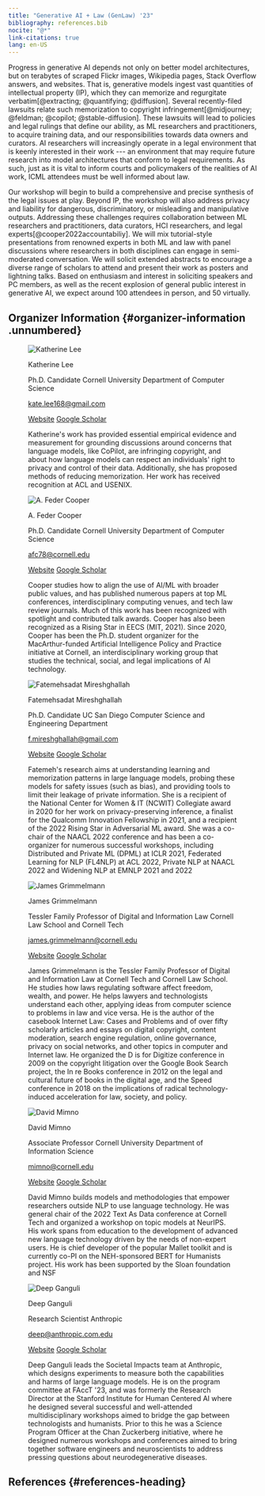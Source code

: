 ```yaml
---
title: "Generative AI + Law (GenLaw) '23"
bibliography: references.bib
nocite: "@*"
link-citations: true
lang: en-US
---
```


Progress in generative AI depends not only on better model
architectures, but on terabytes of scraped Flickr images, Wikipedia
pages, Stack Overflow answers, and websites. That is, generative models
ingest vast quantities of intellectual property (IP), which they can
memorize and regurgitate
verbatim[@extracting; @quantifying; @diffusion]. Several recently-filed
lawsuits relate such memorization to copyright
infringement[@midjourney; @feldman; @copilot; @stable-diffusion]. These
lawsuits will lead to policies and legal rulings that define our
ability, as ML researchers and practitioners, to acquire training data,
and our responsibilities towards data owners and curators. AI
researchers will increasingly operate in a legal environment that is
keenly interested in their work --- an environment that may require
future research into model architectures that conform to legal
requirements. As such, just as it is vital to inform courts and
policymakers of the realities of AI work, ICML attendees must be well
informed about law.

Our workshop will begin to build a comprehensive and precise synthesis
of the legal issues at play. Beyond IP, the workshop will also address
privacy and liability for dangerous, discriminatory, or misleading and
manipulative outputs. Addressing these challenges requires collaboration
between ML researchers and practitioners, data curators, HCI
researchers, and legal experts[@cooper2022accountabiliy]. We will mix
tutorial-style presentations from renowned experts in both ML and law
with panel discussions where researchers in both disciplines can engage
in semi-moderated conversation. We will solicit extended abstracts to
encourage a diverse range of scholars to attend and present their work
as posters and lightning talks. Based on enthusiasm and interest in
soliciting speakers and PC members, as well as the recent explosion of
general public interest in generative AI, we expect around 100 attendees
in person, and 50 virtually.


## Organizer Information {#organizer-information .unnumbered}

<section id="organizer-list">
  <figure>
    <img class="avatar" alt="Katherine Lee" src="./images/katherine-300x300.jpg">
    <figcaption>
      <p class="name">Katherine Lee</p>
      <p class="person">
        <span class="title">Ph.D. Candidate</span>
        <span class="affiliation">Cornell University Department of Computer Science</span>
      </p>
      <a class="email" href="mailto:kate.lee168@gmail.com">kate.lee168@gmail.com</a>
      <p class="contact">
        <a class="website" href="https://katelee168.github.io">Website</a>
        <a class="publications" href="https://scholar.google.com/citations?user=bjdB4K8AAAAJ">Google Scholar</a>
      </p>
      <p class="blurb">
        Katherine's work has provided essential empirical evidence and measurement for grounding discussions around
        concerns that language models, like CoPilot, are infringing copyright, and about how language models can respect
        an individuals' right to privacy and control of their data. Additionally, she has proposed methods of reducing
        memorization. Her work has received recognition at ACL and USENIX.
      </p>
    </figcaption>
  </figure>

  <figure>
    <img class="avatar" src="images/cooper-300x300.jpg" alt="A. Feder Cooper">
    <figcaption>
      <p class="name">A. Feder Cooper</p>
      <p class="person">
        <span class="title">Ph.D. Candidate</span>
        <span class="affiliation">Cornell University Department of Computer Science</span>
      </p>
      <a class="email" href="mailto:afc78@cornell.edu">afc78@cornell.edu</a>
      <p class="contact">
        <a class="website" href="https://cacioepe.pe">Website</a>
        <a class="publications" href="https://scholar.google.com/citations?user=xjVV6xgAAAAJ">Google Scholar</a>
      </p>
      <p class="blurb">
        Cooper studies how to align the use of AI/ML with broader public values, and has published numerous papers at top ML conferences, interdisciplinary computing venues, and tech law review journals. Much of this work has been recognized with spotlight and contributed talk awards. Cooper has also been recognized as a Rising Star in EECS (MIT, 2021). Since 2020, Cooper has been the Ph.D. student organizer for the MacArthur-funded Artificial Intelligence Policy and Practice initiative at Cornell, an interdisciplinary working group that studies the technical, social, and legal implications of AI technology.
      </p>
    </figcaption>
  </figure>

  <figure>
    <img class="avatar" src="images/fatemehsadat-300x300.jpg" alt="Fatemehsadat Mireshghallah">
    <figcaption>
      <p class="name">Fatemehsadat Mireshghallah</p>
      <p class="person">
        <span class="title">Ph.D. Candidate</span>
        <span class="affiliation">UC San Diego Computer Science and Engineering Department</span>
      </p>
      <a class="email" href="mailto:f.mireshghallah@gmail.com">f.mireshghallah@gmail.com</a>
      <p class="contact">
        <a class="website" href="https://cseweb.ucsd.edu/~fmireshg">Website</a>
        <a class="publications" href="https://scholar.google.com/citations?user=WUCu45YAAAAJ">Google Scholar</a>
      </p>
      <p class="blurb">
        Fatemeh's research aims at understanding learning and memorization
        patterns in large language models, probing these models for safety
        issues (such as bias), and providing tools to limit their leakage of
        private information. She is a recipient of the National Center for Women
        & IT (NCWIT) Collegiate award in 2020 for her work on privacy-preserving
        inference, a finalist for the Qualcomm Innovation Fellowship in 2021,
        and a recipient of the 2022 Rising Star in Adversarial ML award. She was
        a co-chair of the NAACL 2022 conference and has been a co-organizer for
        numerous successful workshops, including Distributed and Private ML
        (DPML) at ICLR 2021, Federated Learning for NLP (FL4NLP) at ACL 2022,
        Private NLP at NAACL 2022 and Widening NLP at EMNLP 2021 and 2022
      </p>
    </figcaption>
  </figure>

  <figure>
    <img class="avatar" src="images/james-300x300.jpg" alt="James Grimmelmann">
    <figcaption>
      <p class="name">James Grimmelmann</p>
      <p class="person">
        <span class="title">Tessler Family Professor of Digital and Information Law</span>
        <span class="affiliation">Cornell Law School and Cornell Tech</span>
      </p>
      <a class="email" href="mailto:james.grimmelmann@cornell.edu">james.grimmelmann@cornell.edu</a>
      <p class="contact">
        <a class="website" href="https://james.grimmelmann.net">Website</a>
        <a class="publications" href="https://scholar.google.com/citations?user=u3QxA40AAAAJ">Google Scholar</a>
      </p>
      <p class="blurb">
        James Grimmelmann is the Tessler Family Professor of Digital and
        Information Law at Cornell Tech and Cornell Law School. He studies how
        laws regulating software affect freedom, wealth, and power. He helps
        lawyers and technologists understand each other, applying ideas from
        computer science to problems in law and vice versa. He is the author of
        the casebook Internet Law: Cases and Problems and of over fifty
        scholarly articles and essays on digital copyright, content moderation,
        search engine regulation, online governance, privacy on social networks,
        and other topics in computer and Internet law. He organized the D is for
        Digitize conference in 2009 on the copyright litigation over the Google
        Book Search project, the In re Books conference in 2012 on the legal and
        cultural future of books in the digital age, and the Speed conference in
        2018 on the implications of radical technology-induced acceleration for
        law, society, and policy.
      </p>
    </figcaption>
  </figure>

  <figure>
    <img class="avatar" src="images/mimno-300x300.jpg" alt="David Mimno">
    <figcaption>
      <p class="name">David Mimno</p>
      <p class="person">
        <span class="title">Associate Professor</span>
        <span class="affiliation">Cornell University Department of Information Science</span>
      </p>
      <a class="email" href="mailto:mimno@cornell.edu">mimno@cornell.edu</a>
      <p class="contact">
        <a class="website" href="https://mimno.infosci.cornell.edu">Website</a>
        <a class="publications" href="https://scholar.google.com/citations?user=uBFV6SUAAAAJ&hl=en">Google Scholar</a>
      </p>
      <p class="blurb">
        David Mimno builds models and methodologies that empower researchers
        outside NLP to use language technology. He was general chair of the 2022
        Text As Data conference at Cornell Tech and organized a workshop on
        topic models at NeurIPS. His work spans from education to the
        development of advanced new language technology driven by the needs of
        non-expert users. He is chief developer of the popular Mallet toolkit
        and is currently co-PI on the NEH-sponsored BERT for Humanists project.
        His work has been supported by the Sloan foundation and NSF
      </p>
    </figcaption>
  </figure>

  <figure>
    <img class="avatar" src="images/deep-ganguli-300x300.jpg" alt="Deep Ganguli">
    <figcaption>
      <p class="name">Deep Ganguli</p>
      <p class="person">
        <span class="title">Research Scientist</span>
        <span class="affiliation">Anthropic</span>
      </p>
      <a class="email" href="mailto:deep@anthropic.com.edu">deep@anthropic.com.edu</a>
      <p class="contact">
        <a class="website" href="https://www.linkedin.com/in/dganguli">Website</a>
        <a class="publications" href="https://scholar.google.com/citations?user=rG3xW3UAAAAJ&hl=en">Google Scholar</a>
      </p>
      <p class="blurb">
        Deep Ganguli leads the Societal Impacts team at Anthropic, which designs
        experiments to measure both the capabilities and harms of large language
        models. He is on the program committee at FAccT '23, and was formerly
        the Research Director at the Stanford Institute for Human Centered AI
        where he designed several successful and well-attended multidisciplinary
        workshops aimed to bridge the gap between technologists and humanists.
        Prior to this he was a Science Program Officer at the Chan Zuckerberg
        initiative, where he designed numerous workshops and conferences aimed
        to bring together software engineers and neuroscientists to address
        pressing questions about neurodegenerative diseases.
      </p>
    </figcaption>
  </figure>


</section>


## References {#references-heading}

<div id="refs"></div>